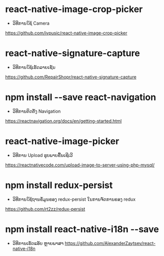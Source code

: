 # react-native-image-crop-picker
* ວິທີການໃຊ້ Camera

https://github.com/ivpusic/react-native-image-crop-picker

# react-native-signature-capture
* ວິທີການໃຊ້ເຮັດລາຍເຊັນ

https://github.com/RepairShopr/react-native-signature-capture

# npm install --save react-navigation
* ວິທີການຕິດຕັ້ງ Navigation

https://reactnavigation.org/docs/en/getting-started.html

# react-native-image-picker
* ວິທີການ Upload ຮູບພາບຂື້ນເຊີເວີ

https://reactnativecode.com/upload-image-to-server-using-php-mysql/

# npm install redux-persist
* ວິທີການໃຊ້ຖານຂໍ້ມູນຂອງ redux-persist ໃນການຈັດການຂອງ redux

https://github.com/rt2zz/redux-persist

# npm install react-native-i18n --save
* ວິທີການເຮັດແອັບ ຫຼາຍພາສາ
https://github.com/AlexanderZaytsev/react-native-i18n
